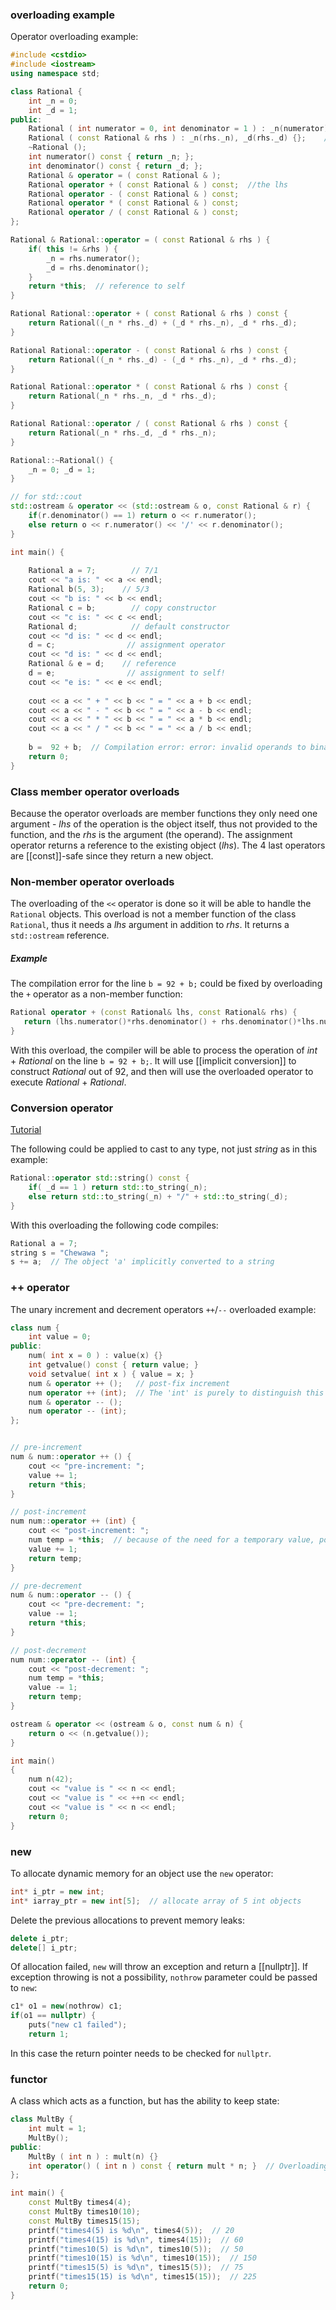 ### overloading example
Operator overloading example:
```cpp
#include <cstdio>
#include <iostream>
using namespace std;

class Rational {
    int _n = 0;
    int _d = 1;
public:
    Rational ( int numerator = 0, int denominator = 1 ) : _n(numerator), _d(denominator) {};
    Rational ( const Rational & rhs ) : _n(rhs._n), _d(rhs._d) {};    // copy constructor
    ~Rational ();
    int numerator() const { return _n; };
    int denominator() const { return _d; };
    Rational & operator = ( const Rational & );
    Rational operator + ( const Rational & ) const;  //the lhs
    Rational operator - ( const Rational & ) const;
    Rational operator * ( const Rational & ) const;
    Rational operator / ( const Rational & ) const;
};

Rational & Rational::operator = ( const Rational & rhs ) {
    if( this != &rhs ) {
        _n = rhs.numerator();
        _d = rhs.denominator();
    }
    return *this;  // reference to self
}

Rational Rational::operator + ( const Rational & rhs ) const {
    return Rational((_n * rhs._d) + (_d * rhs._n), _d * rhs._d);
}

Rational Rational::operator - ( const Rational & rhs ) const {
    return Rational((_n * rhs._d) - (_d * rhs._n), _d * rhs._d);
}

Rational Rational::operator * ( const Rational & rhs ) const {
    return Rational(_n * rhs._n, _d * rhs._d);
}

Rational Rational::operator / ( const Rational & rhs ) const {
    return Rational(_n * rhs._d, _d * rhs._n);
}

Rational::~Rational() {
    _n = 0; _d = 1;
}

// for std::cout
std::ostream & operator << (std::ostream & o, const Rational & r) {
    if(r.denominator() == 1) return o << r.numerator();
    else return o << r.numerator() << '/' << r.denominator();
}

int main() {
    
    Rational a = 7;        // 7/1
    cout << "a is: " << a << endl;
    Rational b(5, 3);    // 5/3
    cout << "b is: " << b << endl;
    Rational c = b;        // copy constructor
    cout << "c is: " << c << endl;
    Rational d;            // default constructor
    cout << "d is: " << d << endl;
    d = c;                // assignment operator
    cout << "d is: " << d << endl;
    Rational & e = d;    // reference
    d = e;                // assignment to self!
    cout << "e is: " << e << endl;
    
    cout << a << " + " << b << " = " << a + b << endl;
    cout << a << " - " << b << " = " << a - b << endl;
    cout << a << " * " << b << " = " << a * b << endl;
    cout << a << " / " << b << " = " << a / b << endl;
	
	b =  92 + b;  // Compilation error: error: invalid operands to binary expression ('int' and 'Rational')
    return 0;
}
```
### Class member operator overloads
Because the operator overloads are member functions they only need one argument - *lhs* of the operation is the object itself, thus not provided to the function, and the *rhs* is the argument (the operand). The assignment operator returns a reference to the existing object (*lhs*). The 4 last operators are [[const]]-safe since they return a new object.

### Non-member operator overloads
The overloading of the `<<` operator is done so it will be able to handle the `Rational` objects. This overload is not a member function of the class `Rational`, thus it needs a *lhs* argument in addition to *rhs*. It returns a `std::ostream` reference.
##### Example
The compilation error for the line `b = 92 + b;` could be fixed by overloading the `+` operator as a non-member function:
```c++
Rational operator + (const Rational& lhs, const Rational& rhs) {
   return (lhs.numerator()*rhs.denominator() + rhs.denominator()*lhs.numerator()) / (rhs.denominator() * lhs.denominator());
}   
```
With this overload, the compiler will be able to process the operation of *int* + *Rational* on the line `b = 92 + b;`. It will use [[implicit conversion]] to construct *Rational* out of 92, and then will use the overloaded operator to execute *Rational* + *Rational*.

### Conversion operator
[Tutorial](https://riptutorial.com/cplusplus/example/1828/conversion-operators)

The following could be applied to cast to any type, not just *string* as in this example:
```c++
Rational::operator std::string() const {
    if( _d == 1 ) return std::to_string(_n);
    else return std::to_string(_n) + "/" + std::to_string(_d);
}
```
With this overloading the following code compiles: 
```c++
Rational a = 7;
string s = "Chewawa ";
s += a;  // The object 'a' implicitly converted to a string
```

### ++ operator
The unary increment and decrement operators `++`/`--` overloaded example:
```c++
class num {
    int value = 0;
public:
    num( int x = 0 ) : value(x) {}
    int getvalue() const { return value; }
    void setvalue( int x ) { value = x; }
    num & operator ++ ();   // post-fix increment
    num operator ++ (int);  // The 'int' is purely to distinguish this signature from pre-fix. The dummy type is alwasy 'int' irrespective of the actual class.
    num & operator -- ();
    num operator -- (int);
};


// pre-increment
num & num::operator ++ () {
    cout << "pre-increment: ";
    value += 1;
    return *this;
}

// post-increment
num num::operator ++ (int) {
    cout << "post-increment: ";
    num temp = *this;  // because of the need for a temporary value, post increment is considered more expansive
    value += 1;
    return temp;
}

// pre-decrement
num & num::operator -- () {
    cout << "pre-decrement: ";
    value -= 1;
    return *this;
}

// post-decrement
num num::operator -- (int) {
    cout << "post-decrement: ";
    num temp = *this;
    value -= 1;
    return temp;
}

ostream & operator << (ostream & o, const num & n) {
    return o << (n.getvalue());
}

int main()
{
    num n(42);
    cout << "value is " << n << endl;
    cout << "value is " << ++n << endl;
    cout << "value is " << n << endl;
    return 0;
}
```

### new
To allocate dynamic memory for an object use the `new` operator:
```c++
int* i_ptr = new int;
int* iarray_ptr = new int[5];  // allocate array of 5 int objects
```
Delete the previous allocations to prevent memory leaks:
```c++
delete i_ptr;
delete[] i_ptr;
```

Of allocation failed, `new` will throw an exception and return a [[nullptr]]. If exception throwing is not a possibility, `nothrow` parameter could be passed to `new`:
```c++
c1* o1 = new(nothrow) c1;
if(o1 == nullptr) {
	puts("new c1 failed");
	return 1;
```
In this case the return pointer needs to be checked for `nullptr`.

### functor
A class which acts as a function, but has the ability to keep state:
```c++
class MultBy {
    int mult = 1;
    MultBy();
public:
    MultBy ( int n ) : mult(n) {}
    int operator() ( int n ) const { return mult * n; }  // Overloading the function operator
};

int main() {
    const MultBy times4(4);
    const MultBy times10(10);
    const MultBy times15(15);
    printf("times4(5) is %d\n", times4(5));  // 20
    printf("times4(15) is %d\n", times4(15));  // 60
    printf("times10(5) is %d\n", times10(5));  // 50
    printf("times10(15) is %d\n", times10(15));  // 150
    printf("times15(5) is %d\n", times15(5));  // 75
    printf("times15(15) is %d\n", times15(15));  // 225
    return 0;
}
```
